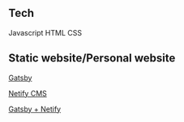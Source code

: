 

## Tech

Javascript
HTML
CSS

## Static website/Personal website

[Gatsby](https://www.gatsbyjs.com/docs/how-to/previews-deploys-hosting/deploying-to-netlify/)

[Netify CMS](https://www.netlifycms.org/)

[Gatsby + Netify](https://github.com/netlify-templates/gatsby-starter-netlify-cms)